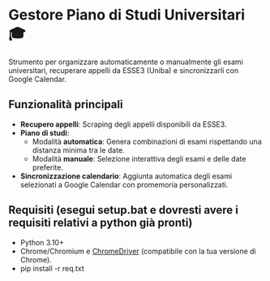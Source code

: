 # Gestore Piano di Studi Universitari 🎓

Strumento per organizzare automaticamente o manualmente gli esami universitari, recuperare appelli da ESSE3 (Uniba) e sincronizzarli con Google Calendar.

## Funzionalità principali
- **Recupero appelli**: Scraping degli appelli disponibili da ESSE3.
- **Piano di studi**: 
  - Modalità **automatica**: Genera combinazioni di esami rispettando una distanza minima tra le date.
  - Modalità **manuale**: Selezione interattiva degli esami e delle date preferite.
- **Sincronizzazione calendario**: Aggiunta automatica degli esami selezionati a Google Calendar con promemoria personalizzati.

## Requisiti (esegui setup.bat e dovresti avere i requisiti relativi a python già pronti)
- Python 3.10+
- Chrome/Chromium e [ChromeDriver](https://chromedriver.chromium.org/) (compatibile con la tua versione di Chrome).
- pip install -r req.txt

